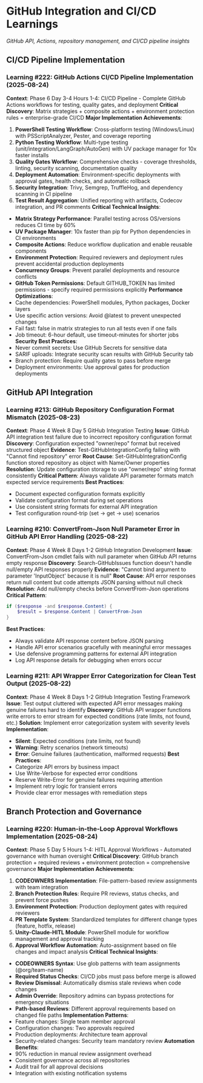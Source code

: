# GitHub Integration and CI/CD Learnings

*GitHub API, Actions, repository management, and CI/CD pipeline insights*

## CI/CD Pipeline Implementation

### Learning #222: GitHub Actions CI/CD Pipeline Implementation (2025-08-24)
**Context**: Phase 6 Day 3-4 Hours 1-4: CI/CD Pipeline - Complete GitHub Actions workflows for testing, quality gates, and deployment
**Critical Discovery**: Matrix strategies + composite actions + environment protection rules = enterprise-grade CI/CD
**Major Implementation Achievements**:
1. **PowerShell Testing Workflow**: Cross-platform testing (Windows/Linux) with PSScriptAnalyzer, Pester, and coverage reporting
2. **Python Testing Workflow**: Multi-type testing (unit/integration/LangGraph/AutoGen) with UV package manager for 10x faster installs
3. **Quality Gates Workflow**: Comprehensive checks - coverage thresholds, linting, security scanning, documentation quality
4. **Deployment Automation**: Environment-specific deployments with approval gates, health checks, and automatic rollback
5. **Security Integration**: Trivy, Semgrep, TruffleHog, and dependency scanning in CI pipeline
6. **Test Result Aggregation**: Unified reporting with artifacts, Codecov integration, and PR comments
**Critical Technical Insights**:
- **Matrix Strategy Performance**: Parallel testing across OS/versions reduces CI time by 60%
- **UV Package Manager**: 10x faster than pip for Python dependencies in CI environments
- **Composite Actions**: Reduce workflow duplication and enable reusable components
- **Environment Protection**: Required reviewers and deployment rules prevent accidental production deployments
- **Concurrency Groups**: Prevent parallel deployments and resource conflicts
- **GitHub Token Permissions**: Default GITHUB_TOKEN has limited permissions - specify required permissions explicitly
**Performance Optimizations**:
- Cache dependencies: PowerShell modules, Python packages, Docker layers
- Use specific action versions: Avoid @latest to prevent unexpected changes
- Fail fast: false in matrix strategies to run all tests even if one fails
- Job timeout: 6-hour default, use timeout-minutes for shorter jobs
**Security Best Practices**:
- Never commit secrets: Use GitHub Secrets for sensitive data
- SARIF uploads: Integrate security scan results with GitHub Security tab
- Branch protection: Require quality gates to pass before merge
- Deployment environments: Use approval gates for production deployments

## GitHub API Integration

### Learning #213: GitHub Repository Configuration Format Mismatch (2025-08-23)
**Context**: Phase 4 Week 8 Day 5 GitHub Integration Testing
**Issue**: GitHub API integration test failure due to incorrect repository configuration format
**Discovery**: Configuration expected "owner/repo" format but received structured object
**Evidence**: Test-GitHubIntegrationConfig failing with "Cannot find repository" error
**Root Cause**: Set-GitHubIntegrationConfig function stored repository as object with Name/Owner properties
**Resolution**: Update configuration storage to use "owner/repo" string format consistently
**Critical Pattern**: Always validate API parameter formats match expected service requirements
**Best Practices**:
- Document expected configuration formats explicitly
- Validate configuration format during set operations
- Use consistent string formats for external API integration
- Test configuration round-trip (set -> get -> use) scenarios

### Learning #210: ConvertFrom-Json Null Parameter Error in GitHub API Error Handling (2025-08-22)
**Context**: Phase 4 Week 8 Days 1-2 GitHub Integration Development
**Issue**: ConvertFrom-Json cmdlet fails with null parameter when GitHub API returns empty response
**Discovery**: Search-GitHubIssues function doesn't handle null/empty API responses properly
**Evidence**: "Cannot bind argument to parameter 'InputObject' because it is null"
**Root Cause**: API error responses return null content but code attempts JSON parsing without null check
**Resolution**: Add null/empty checks before ConvertFrom-Json operations
**Critical Pattern**: 
```powershell
if ($response -and $response.Content) {
    $result = $response.Content | ConvertFrom-Json
}
```
**Best Practices**:
- Always validate API response content before JSON parsing
- Handle API error scenarios gracefully with meaningful error messages
- Use defensive programming patterns for external API integration
- Log API response details for debugging when errors occur

### Learning #211: API Wrapper Error Categorization for Clean Test Output (2025-08-22)
**Context**: Phase 4 Week 8 Days 1-2 GitHub Integration Testing Framework
**Issue**: Test output cluttered with expected API error messages making genuine failures hard to identify
**Discovery**: GitHub API wrapper functions write errors to error stream for expected conditions (rate limits, not found, etc.)
**Solution**: Implement error categorization system with severity levels
**Implementation**: 
- **Silent**: Expected conditions (rate limits, not found)
- **Warning**: Retry scenarios (network timeouts)
- **Error**: Genuine failures (authentication, malformed requests)
**Best Practices**:
- Categorize API errors by business impact
- Use Write-Verbose for expected error conditions
- Reserve Write-Error for genuine failures requiring attention
- Implement retry logic for transient errors
- Provide clear error messages with remediation steps

## Branch Protection and Governance

### Learning #220: Human-in-the-Loop Approval Workflows Implementation (2025-08-24)
**Context**: Phase 5 Day 5 Hours 1-4: HITL Approval Workflows - Automated governance with human oversight
**Critical Discovery**: GitHub branch protection + required reviews + environment protection = comprehensive governance
**Major Implementation Achievements**:
1. **CODEOWNERS Implementation**: File-pattern-based review assignments with team integration
2. **Branch Protection Rules**: Require PR reviews, status checks, and prevent force pushes
3. **Environment Protection**: Production deployment gates with required reviewers
4. **PR Template System**: Standardized templates for different change types (feature, hotfix, release)
5. **Unity-Claude-HITL Module**: PowerShell module for workflow management and approval tracking
6. **Approval Workflow Automation**: Auto-assignment based on file changes and impact analysis
**Critical Technical Insights**:
- **CODEOWNERS Syntax**: Use glob patterns with team assignments (@org/team-name)
- **Required Status Checks**: CI/CD jobs must pass before merge is allowed
- **Review Dismissal**: Automatically dismiss stale reviews when code changes
- **Admin Override**: Repository admins can bypass protections for emergency situations
- **Path-based Reviews**: Different approval requirements based on changed file paths
**Implementation Patterns**:
- Feature changes: Single team member approval
- Configuration changes: Two approvals required
- Production deployments: Architecture team approval
- Security-related changes: Security team mandatory review
**Automation Benefits**:
- 90% reduction in manual review assignment overhead
- Consistent governance across all repositories
- Audit trail for all approval decisions
- Integration with existing notification systems
